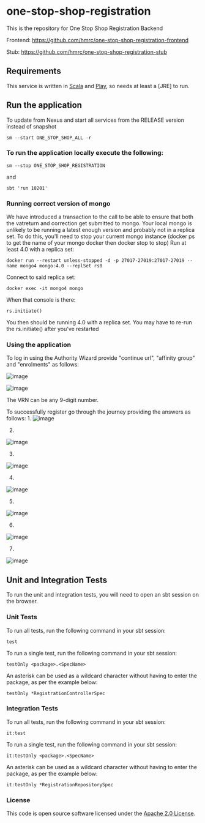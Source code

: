 
# one-stop-shop-registration

This is the repository for One Stop Shop Registration Backend

Frontend: https://github.com/hmrc/one-stop-shop-registration-frontend

Stub: https://github.com/hmrc/one-stop-shop-registration-stub

Requirements
------------

This service is written in [Scala](http://www.scala-lang.org/) and [Play](http://playframework.com/), so needs at least a [JRE] to run.

## Run the application

To update from Nexus and start all services from the RELEASE version instead of snapshot
```
sm --start ONE_STOP_SHOP_ALL -r
```

### To run the application locally execute the following:
```
sm --stop ONE_STOP_SHOP_REGISTRATION
```
and 
```
sbt 'run 10201'
```

### Running correct version of mongo
We have introduced a transaction to the call to be able to ensure that both the vatreturn and correction get submitted to mongo.
Your local mongo is unlikely to be running a latest enough version and probably not in a replica set.
To do this, you'll need to stop your current mongo instance (docker ps to get the name of your mongo docker then docker stop <name> to stop)
Run at least 4.0 with a replica set:
```  
docker run --restart unless-stopped -d -p 27017-27019:27017-27019 --name mongo4 mongo:4.0 --replSet rs0
```
Connect to said replica set:
```
docker exec -it mongo4 mongo
```
When that console is there:
```
rs.initiate()
```
You then should be running 4.0 with a replica set. You may have to re-run the rs.initiate() after you've restarted


### Using the application
To log in using the Authority Wizard provide "continue url", "affinity group" and "enrolments" as follows:

![image](https://user-images.githubusercontent.com/48218839/145985763-ffb28570-7679-46a9-96fa-e93996f03c23.png)

![image](https://user-images.githubusercontent.com/48218839/145842926-c318cb10-70c3-4186-a839-b1928c8e2625.png)

  The VRN can be any 9-digit number.

To successfully register go through the journey providing the answers as follows:
  1.
  ![image](https://user-images.githubusercontent.com/48218839/145986022-f387e3d0-0a41-47d7-9d39-f3b290b8e3ea.png)

  2.
  ![image](https://user-images.githubusercontent.com/48218839/145986122-d6f513ba-be1a-4a8c-9e9a-671580719bcd.png)

  3.
  ![image](https://user-images.githubusercontent.com/48218839/145986164-4cd4a00a-ec91-4167-be36-e35b9232e672.png)

  4.
  ![image](https://user-images.githubusercontent.com/48218839/145986669-58fecb10-16b3-4822-9c8c-6efd3bff325a.png)

  5.
  ![image](https://user-images.githubusercontent.com/48218839/145986756-de78aad1-a215-42a0-a71b-aff8ee771103.png)

  6.
  ![image](https://user-images.githubusercontent.com/48218839/145986873-fbae18cd-ce3d-46fa-aa10-c9d51aa0cabc.png)

  7.
  ![image](https://user-images.githubusercontent.com/48218839/145987158-977dac92-15bb-40e5-84b1-835f836b020f.png)

Unit and Integration Tests
------------

To run the unit and integration tests, you will need to open an sbt session on the browser.

### Unit Tests

To run all tests, run the following command in your sbt session:
```
test
```

To run a single test, run the following command in your sbt session:
```
testOnly <package>.<SpecName>
```

An asterisk can be used as a wildcard character without having to enter the package, as per the example below:
```
testOnly *RegistrationControllerSpec
```

### Integration Tests

To run all tests, run the following command in your sbt session:
```
it:test
```

To run a single test, run the following command in your sbt session:
```
it:testOnly <package>.<SpecName>
```

An asterisk can be used as a wildcard character without having to enter the package, as per the example below:
```
it:testOnly *RegistrationRepositorySpec
```

### License

This code is open source software licensed under the [Apache 2.0 License]("http://www.apache.org/licenses/LICENSE-2.0.html").
